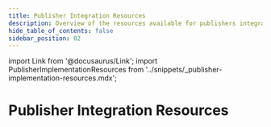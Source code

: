 ```yaml
---
title: Publisher Integration Resources
description: Overview of the resources available for publishers integrating with UID2.
hide_table_of_contents: false
sidebar_position: 02
---
```


import Link from '@docusaurus/Link';
import PublisherImplementationResources from '../snippets/_publisher-implementation-resources.mdx';

# Publisher Integration Resources

<PublisherImplementationResources/>
